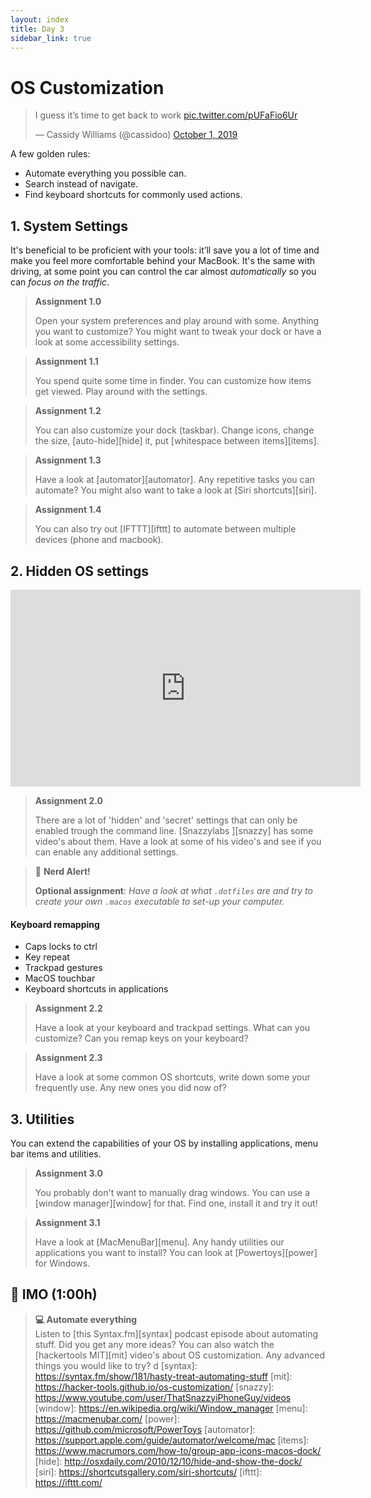 ```yaml
---
layout: index
title: Day 3
sidebar_link: true
---
```


# OS Customization

<blockquote class="twitter-tweet"><p lang="en" dir="ltr">I guess it’s time to get back to work <a href="https://t.co/pUFaFio6Ur">pic.twitter.com/pUFaFio6Ur</a></p>&mdash; Cassidy Williams (@cassidoo) <a href="https://twitter.com/cassidoo/status/1179110386445905920?ref_src=twsrc%5Etfw">October 1, 2019</a></blockquote> <script async src="https://platform.twitter.com/widgets.js" charset="utf-8"></script> 

A few golden rules:

* Automate everything you possible can.
* Search instead of navigate.
* Find keyboard shortcuts for commonly used actions.

## 1. System Settings

It's beneficial to be proficient with your tools: it’ll save you a lot of time and make you feel more comfortable behind your MacBook. It's the same with driving, at some point you can control the car almost *automatically* so you can *focus on the traffic*.

> **Assignment 1.0**
>
> Open your system preferences and play around with some. Anything you want to customize? You might want to tweak your dock or have a look at some accessibility settings.

> **Assignment 1.1**
>
> You spend quite some time in finder. You can customize how items get viewed. Play around with the settings.

> **Assignment 1.2**
>
> You can also customize your dock (taskbar). Change icons, change the size, [auto-hide][hide] it, put [whitespace between items][items]. 

> **Assignment 1.3**
>
> Have a look at [automator][automator]. Any repetitive tasks you can automate? You might also want to take a look at [Siri shortcuts][siri].

> **Assignment 1.4**
>
> You can also try out [IFTTT][ifttt] to automate between multiple devices (phone and macbook). 


## 2. Hidden OS settings

<iframe width="560" height="315" src="https://www.youtube.com/embed/Ym2pxzWpTNw" frameborder="0" allow="accelerometer; autoplay; encrypted-media; gyroscope; picture-in-picture" allowfullscreen></iframe>

> **Assignment 2.0**
>
> There are a lot of 'hidden' and 'secret' settings that can only be enabled trough the command line. [Snazzylabs ][snazzy] has some video's about them. Have a look at some of his video's and see if you can enable any additional settings.

> 🚨 **Nerd Alert!**
>
> **Optional assignment**:
> *Have a look at what `.dotfiles` are and try to create your own `.macos` executable to set-up your computer.*

#### Keyboard remapping
* Caps locks to ctrl
* Key repeat
* Trackpad gestures
* MacOS touchbar
* Keyboard shortcuts in applications

> **Assignment 2.2**
>
> Have a look at your keyboard and trackpad settings. What can you customize? Can you remap keys on your keyboard?

> **Assignment 2.3**
>
> Have a look at some common OS shortcuts, write down some your frequently use. Any new ones you did now of?

## 3. Utilities

You can extend the capabilities of your OS by installing applications, menu bar items and utilities. 

> **Assignment 3.0**
>
> You probably don't want to manually drag windows. You can use a [window manager][window] for that. Find one, install it and try it out!

> **Assignment 3.1**
>
> Have a look at [MacMenuBar][menu]. Any handy utilities our applications you want to install? You can look at [Powertoys][power] for Windows.

## 📝 IMO (1:00h)

> **💻 Automate everything**  
> Listen to [this Syntax.fm][syntax] podcast episode about automating stuff. Did you get any more ideas? You can also watch the [hackertools MIT][mit] video's about OS customization. Any advanced things you would like to try?
d
[syntax]: https://syntax.fm/show/181/hasty-treat-automating-stuff
[mit]: https://hacker-tools.github.io/os-customization/
[snazzy]: https://www.youtube.com/user/ThatSnazzyiPhoneGuy/videos
[window]: https://en.wikipedia.org/wiki/Window_manager
[menu]: https://macmenubar.com/
[power]: https://github.com/microsoft/PowerToys
[automator]: https://support.apple.com/guide/automator/welcome/mac
[items]: https://www.macrumors.com/how-to/group-app-icons-macos-dock/
[hide]: http://osxdaily.com/2010/12/10/hide-and-show-the-dock/
[siri]: https://shortcutsgallery.com/siri-shortcuts/
[ifttt]: https://ifttt.com/
